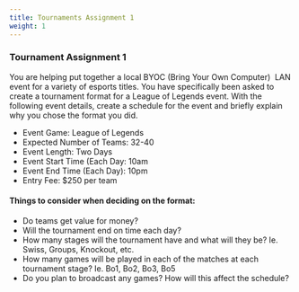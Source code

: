 ```yaml
---
title: Tournaments Assignment 1
weight: 1
---
```

<!--StartFragment-->

### Tournament Assignment 1

You are helping put together a local BYOC (Bring Your Own Computer)  LAN event for a variety of esports titles. You have specifically been asked to create a tournament format for a League of Legends event. With the following event details, create a schedule for the event and briefly explain why you chose the format you did.

* Event Game: League of Legends
* Expected Number of Teams: 32-40
* Event Length: Two Days
* Event Start Time (Each Day: 10am
* Event End Time (Each Day): 10pm
* Entry Fee: $250 per team

#### Things to consider when deciding on the format:

* Do teams get value for money?
* Will the tournament end on time each day?
* How many stages will the tournament have and what will they be? Ie. Swiss, Groups, Knockout, etc.
* How many games will be played in each of the matches at each tournament stage? Ie. Bo1, Bo2, Bo3, Bo5
* Do you plan to broadcast any games? How will this affect the schedule?



<!--EndFragment-->